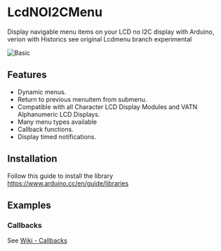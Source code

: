 # LcdNOI2CMenu

Display navigable menu items on your LCD no I2C display with Arduino, verion with Historics
see original Lcdmenu branch experimental

![Basic](https://i.imgur.com/nViET8b.gif)

## Features

- Dynamic menus.
- Return to previous menuitem from submenu.
- Compatible with all Character LCD Display Modules and VATN Alphanumeric LCD Displays.
- Many menu types available
- Callback functions.
- Display timed notifications.

## Installation

Follow this guide to install the library https://www.arduino.cc/en/guide/libraries

## Examples

### Callbacks

See [Wiki - Callbacks](https://github.com/forntoh/LcdMenu/wiki/Example-03-Callback)


